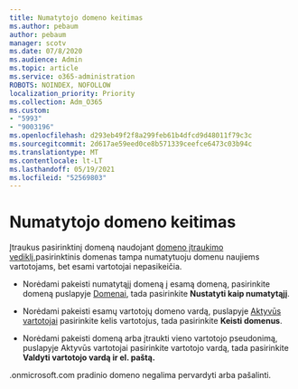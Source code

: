 ```yaml
---
title: Numatytojo domeno keitimas
ms.author: pebaum
author: pebaum
manager: scotv
ms.date: 07/8/2020
ms.audience: Admin
ms.topic: article
ms.service: o365-administration
ROBOTS: NOINDEX, NOFOLLOW
localization_priority: Priority
ms.collection: Adm_O365
ms.custom:
- "5993"
- "9003196"
ms.openlocfilehash: d293eb49f2f8a299feb61b4dfcd9d48011f79c3c
ms.sourcegitcommit: 2d617ae59eed0ce8b571339ceefce6473c03b94c
ms.translationtype: MT
ms.contentlocale: lt-LT
ms.lasthandoff: 05/19/2021
ms.locfileid: "52569803"
---
```

# <a name="change-default-domain"></a>Numatytojo domeno keitimas

Įtraukus pasirinktinį domeną naudojant [domeno įtraukimo vediklį,](https://admin.microsoft.com/Adminportal#/Domains/Wizard)pasirinktinis domenas tampa numatytuoju domenu naujiems vartotojams, bet esami vartotojai nepasikeičia.

- Norėdami pakeisti numatytąjį domeną į esamą domeną, pasirinkite domeną puslapyje [Domenai](https://admin.microsoft.com/Adminportal/Home#/Domains), tada pasirinkite **Nustatyti kaip numatytąjį**.

- Norėdami pakeisti esamų vartotojų domeno vardą, puslapyje [Aktyvūs vartotojai](https://admin.microsoft.com/Adminportal/Home#/users) pasirinkite kelis vartotojus, tada pasirinkite **Keisti domenus**.

- Norėdami pakeisti domeną arba įtraukti vieno vartotojo pseudonimą, puslapyje Aktyvūs vartotojai pasirinkite vartotojo vardą, tada pasirinkite **Valdyti vartotojo vardą ir el. paštą.** [](https://admin.microsoft.com/Adminportal/Home#/users)

.onmicrosoft.com pradinio domeno negalima pervardyti arba pašalinti.